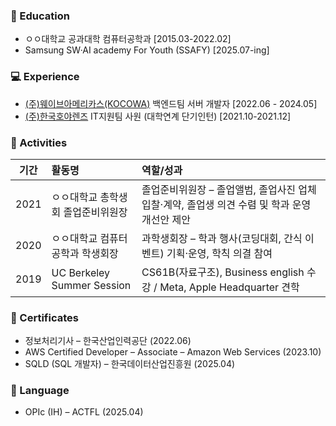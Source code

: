 ### 🏫 Education
- ㅇㅇ대학교 공과대학 컴퓨터공학과 [2015.03-2022.02]
- Samsung SW·AI academy For Youth (SSAFY) [2025.07-ing]

### 💻 Experience
- [(주)웨이브아메리카스(KOCOWA)](https://corp.kocowa.com) 백엔드팀 서버 개발자 [2022.06 - 2024.05]
- [(주)한국호야렌즈](https://www.hoyavision.com/kr) IT지원팀 사원 (대학연계 단기인턴) [2021.10-2021.12]


### 🏅 Activities
| **기간** | **활동명**                    | **역할/성과**                                  |
| :----: | :------------------------- | :----------------------------------------- |
|  2021  | ㅇㅇ대학교 총학생회 졸업준비위원장           | 졸업준비위원장 – 졸업앨범, 졸업사진 업체 입찰·계약, 졸업생 의견 수렴 및 학과 운영 개선안 제안  |
|  2020  | ㅇㅇ대학교 컴퓨터공학과 학생회장               | 과학생회장 – 학과 행사(코딩대회, 간식 이벤트) 기획·운영, 학칙 의결 참여          |
|  2019  | UC Berkeley Summer Session | CS61B(자료구조), Business english 수강 /  Meta, Apple Headquarter 견학                     |

  
### 📜 Certificates
- 정보처리기사 – 한국산업인력공단 (2022.06)
- AWS Certified Developer – Associate – Amazon Web Services (2023.10)
- SQLD (SQL 개발자) – 한국데이터산업진흥원 (2025.04)

  
### 📜 Language
- OPIc (IH) – ACTFL (2025.04)

